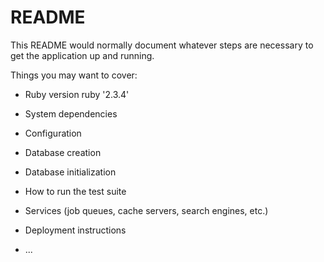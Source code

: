 # README

This README would normally document whatever steps are necessary to get the
application up and running.

Things you may want to cover:

* Ruby version
ruby '2.3.4'

* System dependencies

* Configuration

* Database creation

* Database initialization

* How to run the test suite

* Services (job queues, cache servers, search engines, etc.)

* Deployment instructions

* ...
